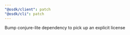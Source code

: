 ```yaml
---
"@osdk/client": patch
"@osdk/cli": patch
---
```


Bump conjure-lite dependency to pick up an explicit license
